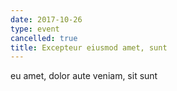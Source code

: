 ```yaml
---
date: 2017-10-26
type: event
cancelled: true
title: Excepteur eiusmod amet, sunt
---
```

eu amet, dolor aute veniam, sit sunt